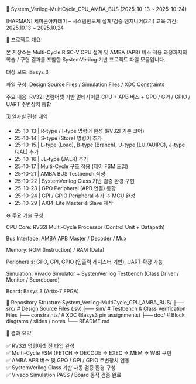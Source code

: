 🧠 System_Verilog-MultiCycle_CPU_AMBA_BUS
(2025-10-13 ~ 2025-10-24)

[HARMAN] 세미콘아카데미 – 시스템반도체 설계/검증 엔지니어(2기)
교육 기간: 2025.10.13 ~ 2025.10.24

📘 프로젝트 개요

본 저장소는 Multi-Cycle RISC-V CPU 설계 및 AMBA (APB) 버스 적용 과정까지의
학습 / 구현 결과를 포함한 SystemVerilog 기반 프로젝트 파일 모음입니다.

대상 보드: Basys 3

파일 구성: Design Source Files / Simulation Files / XDC Constraints

주요 내용: RV32I 명령어셋 기반 멀티사이클 CPU + APB 버스 + GPO / GPI / GPIO / UART 주변장치 통합

🗓️ 일자별 진행 내역  

- 25-10-13 | R-type / I-type 명령어 완성 (RV32I 기본 코어)
- 25-10-14 | S-type (Store) 명령어 추가
- 25-10-15 | L-type (Load), B-type (Branch), U-type (LUI/AUIPC), J-type (JAL) 추가
- 25-10-16 | JL-type (JALR) 추가
- 25-10-17 | Multi-Cycle 구조 적용 (제어 FSM 도입)
- 25-10-21 | AMBA BUS Testbench 작성
- 25-10-22 | SystemVerilog Class 기반 검증 환경 구현
- 25-10-23 | GPO Peripheral (APB 연결) 통합
- 25-10-24 | GPI / GPIO Peripheral 추가 → MCU 완성
- 25-10-29 | AXI4_Lite Master & Slave 제작


⚙️ 주요 기술 구성

CPU Core: RV32I Multi-Cycle Processor (Control Unit + Datapath)

Bus Interface: AMBA APB Master / Decoder / Mux

Memory: ROM (Instruction) / RAM (Data)

Peripherals: GPO, GPI, GPIO (입출력 레지스터 기반), UART 확장 가능

Simulation: Vivado Simulator + SystemVerilog Testbench (Class Driver / Monitor / Scoreboard)

Board: Basys 3 (Artix-7 FPGA)

📂 Repository Structure
System_Verilog-MultiCycle_CPU_AMBA_BUS/
 ├── src/            # Design Source Files (.sv)
 ├── sim/            # Testbench & Class Verification Files
 ├── constraints/    # XDC (Basys3 pin assignments)
 ├── doc/            # Block diagrams / slides / notes
 └── README.md

🏁 결과 요약

✅ RV32I 명령어셋 전 타입 완성  
✅ Multi-Cycle FSM (FETCH → DECODE → EXEC → MEM → WB) 구현  
✅ AMBA APB 버스 및 GPO / GPI / GPIO 주변장치 연동  
✅ SystemVerilog Class 기반 자동 검증 환경 구성  
✅ Vivado Simulation PASS / Board 동작 검증 완료  
